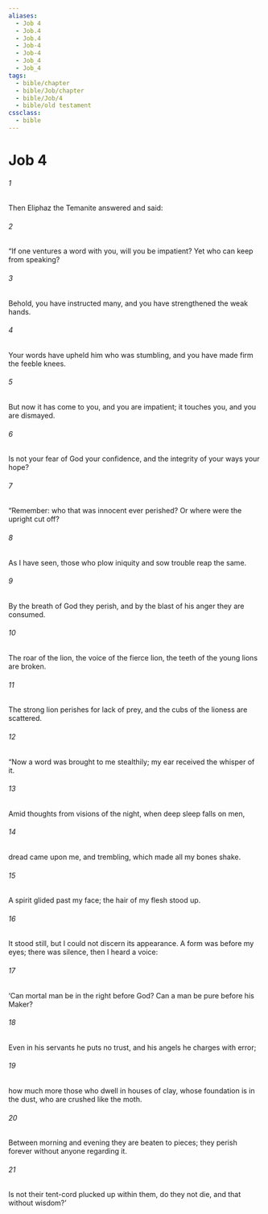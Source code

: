 ```yaml
---
aliases:
  - Job 4
  - Job.4
  - Job.4
  - Job-4
  - Job-4
  - Job_4
  - Job_4
tags:
  - bible/chapter
  - bible/Job/chapter
  - bible/Job/4
  - bible/old testament
cssclass:
  - bible
---
```


# Job 4

###### 1
Then Eliphaz the Temanite answered and said:
###### 2
“If one ventures a word with you, will you be impatient? Yet who can keep from speaking?
###### 3
Behold, you have instructed many, and you have strengthened the weak hands.
###### 4
Your words have upheld him who was stumbling, and you have made firm the feeble knees.
###### 5
But now it has come to you, and you are impatient; it touches you, and you are dismayed.
###### 6
Is not your fear of God your confidence, and the integrity of your ways your hope?
###### 7
“Remember: who that was innocent ever perished? Or where were the upright cut off?
###### 8
As I have seen, those who plow iniquity and sow trouble reap the same.
###### 9
By the breath of God they perish, and by the blast of his anger they are consumed.
###### 10
The roar of the lion, the voice of the fierce lion,   the teeth of the young lions are broken.
###### 11
The strong lion perishes for lack of prey, and the cubs of the lioness are scattered.
###### 12
“Now a word was brought to me stealthily; my ear received the whisper of it.
###### 13
Amid thoughts from visions of the night, when deep sleep falls on men,
###### 14
dread came upon me, and trembling, which made all my bones shake.
###### 15
A spirit glided past my face; the hair of my flesh stood up.
###### 16
It stood still, but I could not discern its appearance.   A form was before my eyes; there was silence, then I heard a voice:
###### 17
‘Can mortal man be in the right before God? Can a man be pure before his Maker?
###### 18
Even in his servants he puts no trust, and his angels he charges with error;
###### 19
how much more those who dwell in houses of clay, whose foundation is in the dust, who are crushed like  the moth.
###### 20
Between morning and evening they are beaten to pieces; they perish forever without anyone regarding it.
###### 21
Is not their tent-cord plucked up within them,   do they not die, and that without wisdom?’


